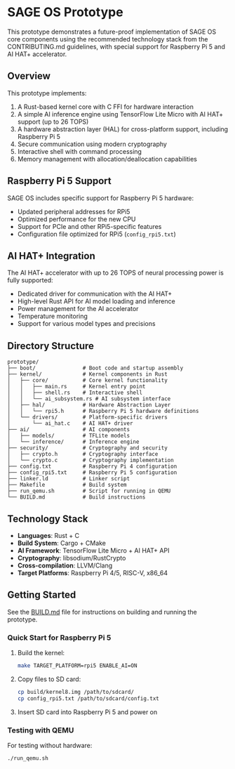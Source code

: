 <!-- ─────────────────────────────────────────────────────────────────────────────
   SAGE OS — Copyright (c) 2025 Ashish Vasant Yesale (ashishyesale007@gmail.com)
   SPDX-License-Identifier: BSD-3-Clause OR Proprietary
   SAGE OS is dual-licensed under the BSD 3-Clause License and a Commercial License.
  
   This file is part of the SAGE OS Project.
  
   ─────────────────────────────────────────────────────────────────────────────
   Licensing:
   -----------
  
  
     Licensed under the BSD 3-Clause License or a Commercial License.          
     You may use this file under the terms of either license as specified in: 
  
        - BSD 3-Clause License (see ./LICENSE)                           
        - Commercial License (see ./COMMERCIAL_TERMS.md or contact legal@your.org)  
  
     Redistribution and use in source and binary forms, with or without       
     modification, are permitted under the BSD license provided that the      
     following conditions are met:                                            
  
       * Redistributions of source code must retain the above copyright       
         notice, this list of conditions and the following disclaimer.       
       * Redistributions in binary form must reproduce the above copyright    
         notice, this list of conditions and the following disclaimer in the  
         documentation and/or other materials provided with the distribution. 
       * Neither the name of the project nor the names of its contributors    
         may be used to endorse or promote products derived from this         
         software without specific prior written permission.                  
  
     THIS SOFTWARE IS PROVIDED BY THE COPYRIGHT HOLDERS AND CONTRIBUTORS "AS  
     IS" AND ANY EXPRESS OR IMPLIED WARRANTIES, INCLUDING, BUT NOT LIMITED    
     TO, THE IMPLIED WARRANTIES OF MERCHANTABILITY AND FITNESS FOR A          
     PARTICULAR PURPOSE ARE DISCLAIMED. IN NO EVENT SHALL THE COPYRIGHT OWNER 
     OR CONTRIBUTORS BE LIABLE FOR ANY DIRECT, INDIRECT, INCIDENTAL, SPECIAL, 
     EXEMPLARY, OR CONSEQUENTIAL DAMAGES (INCLUDING, BUT NOT LIMITED TO,      
     PROCUREMENT OF SUBSTITUTE GOODS OR SERVICES; LOSS OF USE, DATA, OR       
     PROFITS; OR BUSINESS INTERRUPTION) HOWEVER CAUSED AND ON ANY THEORY OF   
     LIABILITY, WHETHER IN CONTRACT, STRICT LIABILITY, OR TORT (INCLUDING     
     NEGLIGENCE OR OTHERWISE) ARISING IN ANY WAY OUT OF THE USE OF THIS       
     SOFTWARE, EVEN IF ADVISED OF THE POSSIBILITY OF SUCH DAMAGE.  
  
   By using this software, you agree to be bound by the terms of either license.
  
   Alternatively, commercial use with extended rights is available — contact the author for commercial licensing.
  
   ─────────────────────────────────────────────────────────────────────────────
   Contributor Guidelines:
   ------------------------
   Contributions are welcome under the terms of the Developer Certificate of Origin (DCO).
   All contributors must certify that they have the right to submit the code and agree to
   release it under the above license terms.
  
   Contributions must:
     - Be original or appropriately attributed
     - Include clear documentation and test cases where applicable
     - Respect the coding and security guidelines defined in CONTRIBUTING.md
  
   ─────────────────────────────────────────────────────────────────────────────
   Terms of Use and Disclaimer:
   -----------------------------
   This software is provided "as is", without any express or implied warranty.
   In no event shall the authors, contributors, or copyright holders
   be held liable for any damages arising from the use of this software.
  
   Use of this software in critical systems (e.g., medical, nuclear, safety)
   is entirely at your own risk unless specifically licensed for such purposes.
  
   ─────────────────────────────────────────────────────────────────────────────
-->

# SAGE OS Prototype

This prototype demonstrates a future-proof implementation of SAGE OS core components using the recommended technology stack from the CONTRIBUTING.md guidelines, with special support for Raspberry Pi 5 and AI HAT+ accelerator.

## Overview

This prototype implements:

1. A Rust-based kernel core with C FFI for hardware interaction
2. A simple AI inference engine using TensorFlow Lite Micro with AI HAT+ support (up to 26 TOPS)
3. A hardware abstraction layer (HAL) for cross-platform support, including Raspberry Pi 5
4. Secure communication using modern cryptography
5. Interactive shell with command processing
6. Memory management with allocation/deallocation capabilities

## Raspberry Pi 5 Support

SAGE OS includes specific support for Raspberry Pi 5 hardware:
- Updated peripheral addresses for RPi5
- Optimized performance for the new CPU
- Support for PCIe and other RPi5-specific features
- Configuration file optimized for RPi5 (`config_rpi5.txt`)

## AI HAT+ Integration

The AI HAT+ accelerator with up to 26 TOPS of neural processing power is fully supported:
- Dedicated driver for communication with the AI HAT+
- High-level Rust API for AI model loading and inference
- Power management for the AI accelerator
- Temperature monitoring
- Support for various model types and precisions

## Directory Structure

```
prototype/
├── boot/               # Boot code and startup assembly
├── kernel/             # Kernel components in Rust
│   ├── core/           # Core kernel functionality
│   │   ├── main.rs     # Kernel entry point
│   │   ├── shell.rs    # Interactive shell
│   │   └── ai_subsystem.rs # AI subsystem interface
│   ├── hal/            # Hardware Abstraction Layer
│   │   └── rpi5.h      # Raspberry Pi 5 hardware definitions
│   └── drivers/        # Platform-specific drivers
│       └── ai_hat.c    # AI HAT+ driver
├── ai/                 # AI components
│   ├── models/         # TFLite models
│   └── inference/      # Inference engine
├── security/           # Cryptography and security
│   ├── crypto.h        # Cryptography interface
│   └── crypto.c        # Cryptography implementation
├── config.txt          # Raspberry Pi 4 configuration
├── config_rpi5.txt     # Raspberry Pi 5 configuration
├── linker.ld           # Linker script
├── Makefile            # Build system
├── run_qemu.sh         # Script for running in QEMU
└── BUILD.md            # Build instructions
```

## Technology Stack

- **Languages**: Rust + C
- **Build System**: Cargo + CMake
- **AI Framework**: TensorFlow Lite Micro + AI HAT+ API
- **Cryptography**: libsodium/RustCrypto
- **Cross-compilation**: LLVM/Clang
- **Target Platforms**: Raspberry Pi 4/5, RISC-V, x86_64

## Getting Started

See the [BUILD.md](BUILD.md) file for instructions on building and running the prototype.

### Quick Start for Raspberry Pi 5

1. Build the kernel:
   ```bash
   make TARGET_PLATFORM=rpi5 ENABLE_AI=ON
   ```

2. Copy files to SD card:
   ```bash
   cp build/kernel8.img /path/to/sdcard/
   cp config_rpi5.txt /path/to/sdcard/config.txt
   ```

3. Insert SD card into Raspberry Pi 5 and power on

### Testing with QEMU

For testing without hardware:
```bash
./run_qemu.sh
```
